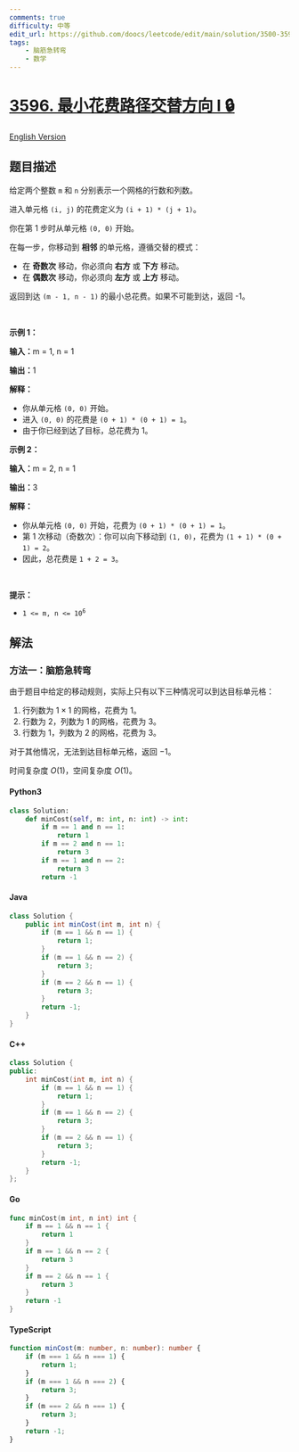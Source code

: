 ```yaml
---
comments: true
difficulty: 中等
edit_url: https://github.com/doocs/leetcode/edit/main/solution/3500-3599/3596.Minimum%20Cost%20Path%20with%20Alternating%20Directions%20I/README.md
tags:
    - 脑筋急转弯
    - 数学
---
```


<!-- problem:start -->

# [3596. 最小花费路径交替方向 I 🔒](https://leetcode.cn/problems/minimum-cost-path-with-alternating-directions-i)

[English Version](/solution/3500-3599/3596.Minimum%20Cost%20Path%20with%20Alternating%20Directions%20I/README_EN.md)

## 题目描述

<!-- description:start -->

<p>给定两个整数&nbsp;<code>m</code> 和&nbsp;<code>n</code>&nbsp;分别表示一个网格的行数和列数。</p>

<p>进入单元格&nbsp;<code>(i, j)</code>&nbsp;的花费定义为&nbsp;<code>(i + 1) * (j + 1)</code>。</p>

<p>你在第 1 步时从单元格 <code>(0, 0)</code> 开始。</p>

<p>在每一步，你移动到 <strong>相邻</strong>&nbsp;的单元格，遵循交替的模式：</p>

<ul>
	<li>在 <strong>奇数次</strong> 移动，你必须向 <strong>右方</strong> 或 <strong>下方</strong> 移动。</li>
	<li>在 <strong>偶数次</strong> 移动，你必须向 <strong>左方</strong> 或 <strong>上方</strong> 移动。</li>
</ul>

<p>返回到达 <code>(m - 1, n - 1)</code>&nbsp;的最小总花费。如果不可能到达，返回 -1。</p>

<p>&nbsp;</p>

<p><strong class="example">示例 1：</strong></p>

<div class="example-block">
<p><strong>输入：</strong><span class="example-io">m = 1, n = 1</span></p>

<p><span class="example-io"><b>输出：</b>1</span></p>

<p><strong>解释：</strong></p>

<ul>
	<li>你从单元格&nbsp;<code>(0, 0)</code>&nbsp;开始。</li>
	<li>进入&nbsp;<code>(0, 0)</code>&nbsp;的花费是&nbsp;<code>(0 + 1) * (0 + 1) = 1</code>。</li>
	<li>由于你已经到达了目标，总花费为 1。</li>
</ul>
</div>

<p><strong class="example">示例 2：</strong></p>

<div class="example-block">
<p><strong>输入：</strong><span class="example-io">m = 2, n = 1</span></p>

<p><span class="example-io"><b>输出：</b>3</span></p>

<p><strong>解释：</strong></p>

<ul>
	<li>你从单元格&nbsp;<code>(0, 0)</code>&nbsp;开始，花费为&nbsp;<code>(0 + 1) * (0 + 1) = 1</code>。</li>
	<li>第 1 次移动（奇数次）：你可以向下移动到&nbsp;<code>(1, 0)</code>，花费为&nbsp;<code>(1 + 1) * (0 + 1) = 2</code>。</li>
	<li>因此，总花费是&nbsp;<code>1 + 2 = 3</code>。</li>
</ul>
</div>

<p>&nbsp;</p>

<p><strong>提示：</strong></p>

<ul>
	<li><code>1 &lt;= m, n &lt;= 10<sup>6</sup></code></li>
</ul>

<!-- description:end -->

## 解法

<!-- solution:start -->

### 方法一：脑筋急转弯

由于题目中给定的移动规则，实际上只有以下三种情况可以到达目标单元格：

1. 行列数为 $1 \times 1$ 的网格，花费为 $1$。
2. 行数为 $2$，列数为 $1$ 的网格，花费为 $3$。
3. 行数为 $1$，列数为 $2$ 的网格，花费为 $3$。

对于其他情况，无法到达目标单元格，返回 $-1$。

时间复杂度 $O(1)$，空间复杂度 $O(1)$。

<!-- tabs:start -->

#### Python3

```python
class Solution:
    def minCost(self, m: int, n: int) -> int:
        if m == 1 and n == 1:
            return 1
        if m == 2 and n == 1:
            return 3
        if m == 1 and n == 2:
            return 3
        return -1
```

#### Java

```java
class Solution {
    public int minCost(int m, int n) {
        if (m == 1 && n == 1) {
            return 1;
        }
        if (m == 1 && n == 2) {
            return 3;
        }
        if (m == 2 && n == 1) {
            return 3;
        }
        return -1;
    }
}
```

#### C++

```cpp
class Solution {
public:
    int minCost(int m, int n) {
        if (m == 1 && n == 1) {
            return 1;
        }
        if (m == 1 && n == 2) {
            return 3;
        }
        if (m == 2 && n == 1) {
            return 3;
        }
        return -1;
    }
};
```

#### Go

```go
func minCost(m int, n int) int {
	if m == 1 && n == 1 {
		return 1
	}
	if m == 1 && n == 2 {
		return 3
	}
	if m == 2 && n == 1 {
		return 3
	}
	return -1
}
```

#### TypeScript

```ts
function minCost(m: number, n: number): number {
    if (m === 1 && n === 1) {
        return 1;
    }
    if (m === 1 && n === 2) {
        return 3;
    }
    if (m === 2 && n === 1) {
        return 3;
    }
    return -1;
}
```

<!-- tabs:end -->

<!-- solution:end -->

<!-- problem:end -->
